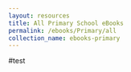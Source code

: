```yaml
---
layout: resources
title: All Primary School eBooks
permalink: /ebooks/Primary/all
collection_name: ebooks-primary
---
```


#test
